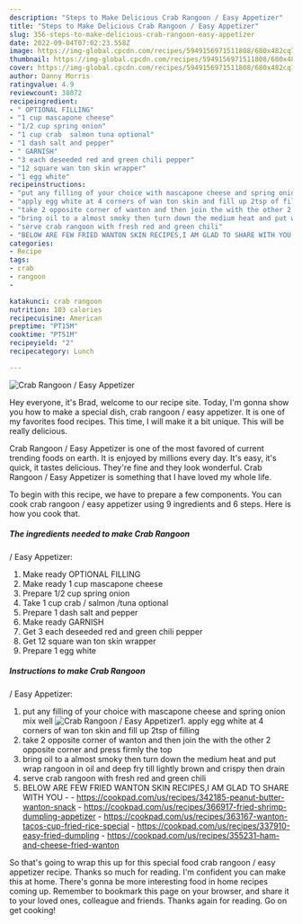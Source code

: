 ```yaml
---
description: "Steps to Make Delicious Crab Rangoon / Easy Appetizer"
title: "Steps to Make Delicious Crab Rangoon / Easy Appetizer"
slug: 356-steps-to-make-delicious-crab-rangoon-easy-appetizer
date: 2022-09-04T07:02:23.558Z
image: https://img-global.cpcdn.com/recipes/5949156971511808/680x482cq70/crab-rangoon-easy-appetizer-recipe-main-photo.jpg
thumbnail: https://img-global.cpcdn.com/recipes/5949156971511808/680x482cq70/crab-rangoon-easy-appetizer-recipe-main-photo.jpg
cover: https://img-global.cpcdn.com/recipes/5949156971511808/680x482cq70/crab-rangoon-easy-appetizer-recipe-main-photo.jpg
author: Danny Morris
ratingvalue: 4.9
reviewcount: 38072
recipeingredient:
- " OPTIONAL FILLING"
- "1 cup mascapone cheese"
- "1/2 cup spring onion"
- "1 cup crab  salmon tuna optional"
- "1 dash salt and pepper"
- " GARNISH"
- "3 each deseeded red and green chili pepper"
- "12 square wan ton skin wrapper"
- "1 egg white"
recipeinstructions:
- "put any filling of your choice with mascapone cheese and spring onion mix well"
- "apply egg white at 4 corners of wan ton skin and fill up 2tsp of filling"
- "take 2 opposite corner of wanton and then join the with the other 2 opposite corner and press firmly the top"
- "bring oil to a almost smoky then turn down the medium heat and put wrap rangoon in oil and deep fry till lightly brown and crispy then drain"
- "serve crab rangoon with fresh red and green chili"
- "BELOW ARE FEW FRIED WANTON SKIN RECIPES,I AM GLAD TO SHARE WITH YOU  https://cookpad.com/us/recipes/342185-peanut-butter-wanton-snack https://cookpad.com/us/recipes/366917-fried-shrimp-dumpling-appetizer https://cookpad.com/us/recipes/363167-wanton-tacos-cup-fried-rice-special https://cookpad.com/us/recipes/337910-easy-fried-dumpling https://cookpad.com/us/recipes/355231-ham-and-cheese-fried-wanton"
categories:
- Recipe
tags:
- crab
- rangoon
- 

katakunci: crab rangoon  
nutrition: 103 calories
recipecuisine: American
preptime: "PT15M"
cooktime: "PT51M"
recipeyield: "2"
recipecategory: Lunch

---
```



![Crab Rangoon
/ Easy Appetizer](https://img-global.cpcdn.com/recipes/5949156971511808/680x482cq70/crab-rangoon-easy-appetizer-recipe-main-photo.jpg)

Hey everyone, it's Brad, welcome to our recipe site. Today, I'm gonna show you how to make a special dish, crab rangoon
/ easy appetizer. It is one of my favorites food recipes. This time, I will make it a bit unique. This will be really delicious.



Crab Rangoon
/ Easy Appetizer is one of the most favored of current trending foods on earth. It is enjoyed by millions every day. It's easy, it's quick, it tastes delicious. They're fine and they look wonderful. Crab Rangoon
/ Easy Appetizer is something that I have loved my whole life.


To begin with this recipe, we have to prepare a few components. You can cook crab rangoon
/ easy appetizer using 9 ingredients and 6 steps. Here is how you cook that.

<!--inarticleads1-->

##### The ingredients needed to make Crab Rangoon
/ Easy Appetizer:

1. Make ready  OPTIONAL FILLING
1. Make ready 1 cup mascapone cheese
1. Prepare 1/2 cup spring onion
1. Take 1 cup crab / salmon /tuna optional
1. Prepare 1 dash salt and pepper
1. Make ready  GARNISH
1. Get 3 each deseeded red and green chili pepper
1. Get 12 square wan ton skin wrapper
1. Prepare 1 egg white




<!--inarticleads2-->

##### Instructions to make Crab Rangoon
/ Easy Appetizer:

1. put any filling of your choice with mascapone cheese and spring onion mix well
<img src="https://img-global.cpcdn.com/steps/5670676492976128/160x128cq70/crab-rangoon-easy-appetizer-recipe-step-1-photo.jpg" alt="Crab Rangoon
/ Easy Appetizer">1. apply egg white at 4 corners of wan ton skin and fill up 2tsp of filling
1. take 2 opposite corner of wanton and then join the with the other 2 opposite corner and press firmly the top
1. bring oil to a almost smoky then turn down the medium heat and put wrap rangoon in oil and deep fry till lightly brown and crispy then drain
1. serve crab rangoon with fresh red and green chili
1. BELOW ARE FEW FRIED WANTON SKIN RECIPES,I AM GLAD TO SHARE WITH YOU -  - https://cookpad.com/us/recipes/342185-peanut-butter-wanton-snack - https://cookpad.com/us/recipes/366917-fried-shrimp-dumpling-appetizer - https://cookpad.com/us/recipes/363167-wanton-tacos-cup-fried-rice-special - https://cookpad.com/us/recipes/337910-easy-fried-dumpling - https://cookpad.com/us/recipes/355231-ham-and-cheese-fried-wanton




So that's going to wrap this up for this special food crab rangoon
/ easy appetizer recipe. Thanks so much for reading. I'm confident you can make this at home. There's gonna be more interesting food in home recipes coming up. Remember to bookmark this page on your browser, and share it to your loved ones, colleague and friends. Thanks again for reading. Go on get cooking!
